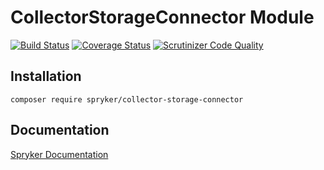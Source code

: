 # CollectorStorageConnector Module
[![Build Status](https://travis-ci.org/spryker/CollectorStorageConnector.svg)](https://travis-ci.org/spryker/CollectorStorageConnector)
[![Coverage Status](https://coveralls.io/repos/github/spryker/CollectorStorageConnector/badge.svg)](https://coveralls.io/github/spryker/CollectorStorageConnector)
[![Scrutinizer Code Quality](https://scrutinizer-ci.com/g/spryker/CollectorStorageConnector/badges/quality-score.png?b=master)](https://scrutinizer-ci.com/g/spryker/CollectorStorageConnector/?branch=master)

## Installation

```
composer require spryker/collector-storage-connector
```

## Documentation

[Spryker Documentation](https://spryker.github.io)
